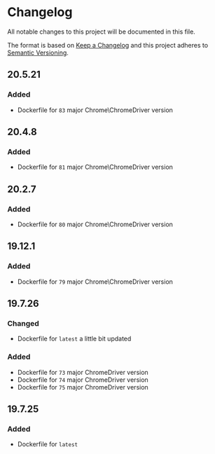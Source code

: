 # Changelog

All notable changes to this project will be documented in this file.

The format is based on [Keep a Changelog][keepachangelog] and this project adheres to [Semantic Versioning][semver].

## 20.5.21

### Added

- Dockerfile for `83` major Chrome\ChromeDriver version

## 20.4.8

### Added

- Dockerfile for `81` major Chrome\ChromeDriver version

## 20.2.7

### Added

- Dockerfile for `80` major Chrome\ChromeDriver version

## 19.12.1

### Added

- Dockerfile for `79` major Chrome\ChromeDriver version

## 19.7.26

### Changed

- Dockerfile for `latest` a little bit updated

### Added

- Dockerfile for `73` major ChromeDriver version
- Dockerfile for `74` major ChromeDriver version
- Dockerfile for `75` major ChromeDriver version

## 19.7.25

### Added

- Dockerfile for `latest`

[keepachangelog]:https://keepachangelog.com/en/1.0.0/
[semver]:https://semver.org/spec/v2.0.0.html
